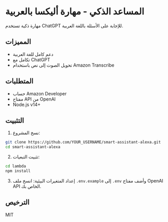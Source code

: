 # المساعد الذكي - مهارة أليكسا بالعربية

مهارة ذكية تستخدم ChatGPT للإجابة على الأسئلة باللغة العربية.

## المميزات
- دعم كامل للغة العربية
- تكامل مع ChatGPT
- تحويل الصوت إلى نص باستخدام Amazon Transcribe

## المتطلبات
- حساب Amazon Developer
- مفتاح API من OpenAI
- Node.js v14+

## التثبيت
1. نسخ المشروع:
```bash
git clone https://github.com/YOUR_USERNAME/smart-assistant-alexa.git
cd smart-assistant-alexa
```

2. تثبيت التبعيات:
```bash
cd lambda
npm install
```

3. إعداد المتغيرات البيئية:
انسخ ملف `.env.example` إلى `.env` وأضف مفتاح OpenAI API الخاص بك.

## الترخيص
MIT
